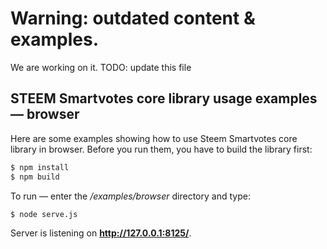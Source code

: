 # Warning: outdated content & examples.

We are working on it.
TODO: update this file

## STEEM Smartvotes core library usage examples — browser

Here are some examples showing how to use Steem Smartvotes core library in browser. Before you run them, you have to build the library first:

```bash
$ npm install
$ npm build
```

To run — enter the */examples/browser* directory and type:

```bash
$ node serve.js
```

Server is listening on **http://127.0.0.1:8125/**.